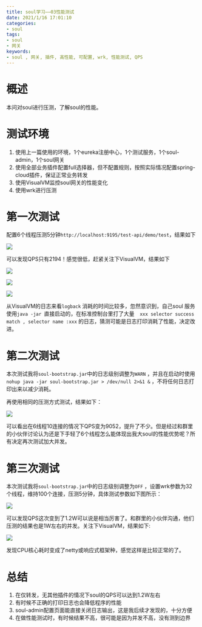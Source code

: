 ```yaml
---
title: soul学习——03性能测试
date: 2021/1/16 17:01:10
categories:
- soul
tags:
- soul
- 网关
keywords:
- soul , 网关, 插件, 高性能, 可配置, wrk, 性能测试, QPS
---
```


# 概述

本问对soul进行压测，了解soul的性能。

<!-- more -->

# 测试环境

1. 使用上一篇使用的环境，1个eureka注册中心，1个测试服务，1个soul-admin，1个soul网关
2. 使用全部业务插件配置full选择器，但不配置规则，按照实际情况配置spring-cloud插件，保证正常业务转发
3. 使用VisualVM监控soul网关的性能变化
4. 使用wrk进行压测

# 第一次测试

配置6个线程压测5分钟`http://localhost:9195/test-api/demo/test`，结果如下

![](https://rfc2616.oss-cn-beijing.aliyuncs.com/blog/soul03-01.jpg)

可以发现QPS只有2194！感觉很低，赶紧关注下VisualVM，结果如下

![](https://rfc2616.oss-cn-beijing.aliyuncs.com/blog/soul03-02.jpeg)

![](/Users/luoxiaolong/Documents/梦码/01作业/soul03-03.jpeg)

![](https://rfc2616.oss-cn-beijing.aliyuncs.com/blog/soul03-04.jpeg)

从VisualVM的日志来看`logback` 消耗的时间比较多，忽然意识到，自己soul 服务使用`java -jar `直接启动的，在标准控制台里打了大量`  xxx selector success match , selector name :xxx` 的日志，猜测可能是日志打印消耗了性能，决定改进。

# 第二次测试

本次测试我将`soul-bootstrap.jar`中的日志级别调整为`WARN` ，并且在启动时使用`nohup java -jar soul-bootstrap.jar > /dev/null 2>&1 &` ，不将任何日志打印出来以减少消耗。

再使用相同的压测方式测试，结果如下：

![](https://rfc2616.oss-cn-beijing.aliyuncs.com/blog/soul03-05.jpeg)

可以看出在6线程10连接的情况下QPS变为9052，提升了不少。但是经过和群里的小伙伴讨论认为还是下手轻了6个线程怎么能体现出我大soul的性能优势呢？所有决定再次测试加大并发。

# 第三次测试

本次测试我将`soul-bootstrap.jar`中的日志级别调整为`OFF` ，设置wrk参数为32个线程，维持100个连接，压测5分钟，具体测试参数如下图所示：

![](https://rfc2616.oss-cn-beijing.aliyuncs.com/blog/soul03-06.jpeg)

可以发现QPS这次变到了1.2W可以说是相当厉害了。和群里的小伙伴沟通，他们压测的结果也是1W左右的并发。关注下VisualVM，结果如下:

![](https://rfc2616.oss-cn-beijing.aliyuncs.com/blog/soul03-07.jpeg)

发现CPU核心耗时变成了netty或响应式框架种，感觉这样是比较正常的了。

# 总结

1. 在仅转发，无其他插件的情况下soul的QPS可以达到1.2W左右
2. 有时候不正确的打印日志也会降低程序的性能
3. soul-admin配置页面能直接关闭日志输出，这是我后续才发现的，十分方便
4. 在做性能测试时，有时候结果不高，很可能是因为并发不高，没有测到边界